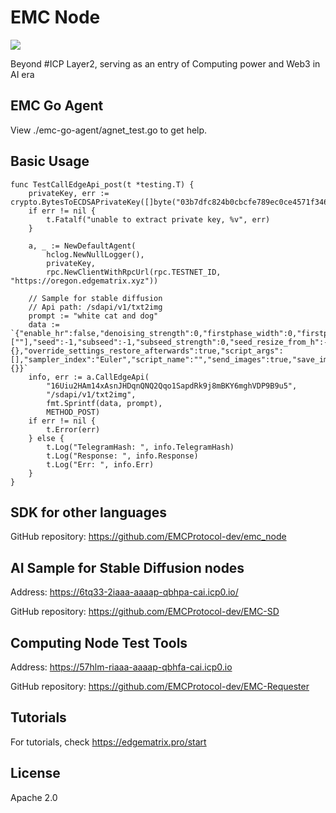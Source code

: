 # EMC Node

![](https://www.edgematrix.pro/requester/static/images/4c67f2b1e2.png)

Beyond #ICP Layer2, serving as an entry of Computing power and Web3 in AI era

## EMC Go Agent
View ./emc-go-agent/agnet_test.go to get help.


## Basic Usage
```code
func TestCallEdgeApi_post(t *testing.T) {
	privateKey, err := crypto.BytesToECDSAPrivateKey([]byte("03b7dfc824b0cbcfe789ec0ce4571f3460befd0490e3d0d2aad8e3c07dbcce14"))
	if err != nil {
		t.Fatalf("unable to extract private key, %v", err)
	}

	a, _ := NewDefaultAgent(
		hclog.NewNullLogger(),
		privateKey,
		rpc.NewClientWithRpcUrl(rpc.TESTNET_ID, "https://oregon.edgematrix.xyz"))

	// Sample for stable diffusion
	// Api path: /sdapi/v1/txt2img
	prompt := "white cat and dog"
	data := `{"enable_hr":false,"denoising_strength":0,"firstphase_width":0,"firstphase_height":0,"hr_scale":2,"hr_upscaler":"","hr_second_pass_steps":0,"hr_resize_x":0,"hr_resize_y":0,"prompt":"%s","styles":[""],"seed":-1,"subseed":-1,"subseed_strength":0,"seed_resize_from_h":-1,"seed_resize_from_w":-1,"sampler_name":"","batch_size":1,"n_iter":1,"steps":50,"cfg_scale":7,"width":512,"height":512,"restore_faces":false,"tiling":false,"do_not_save_samples":false,"do_not_save_grid":false,"negative_prompt":"","eta":0,"s_churn":0,"s_tmax":0,"s_tmin":0,"s_noise":1,"override_settings":{},"override_settings_restore_afterwards":true,"script_args":[],"sampler_index":"Euler","script_name":"","send_images":true,"save_images":false,"alwayson_scripts":{}}`
	info, err := a.CallEdgeApi(
		"16Uiu2HAm14xAsnJHDqnQNQ2Qqo1SapdRk9j8mBKY6mghVDP9B9u5",
		"/sdapi/v1/txt2img",
		fmt.Sprintf(data, prompt),
		METHOD_POST)
	if err != nil {
		t.Error(err)
	} else {
		t.Log("TelegramHash: ", info.TelegramHash)
		t.Log("Response: ", info.Response)
		t.Log("Err: ", info.Err)
	}
}
```

## SDK for other languages
GitHub repository: https://github.com/EMCProtocol-dev/emc_node

##  AI Sample for Stable Diffusion nodes
Address: https://6tq33-2iaaa-aaaap-qbhpa-cai.icp0.io/

GitHub repository: https://github.com/EMCProtocol-dev/EMC-SD

## Computing Node Test Tools
Address: https://57hlm-riaaa-aaaap-qbhfa-cai.icp0.io

GitHub repository: https://github.com/EMCProtocol-dev/EMC-Requester

## Tutorials
For tutorials, check https://edgematrix.pro/start

License
------
Apache 2.0
